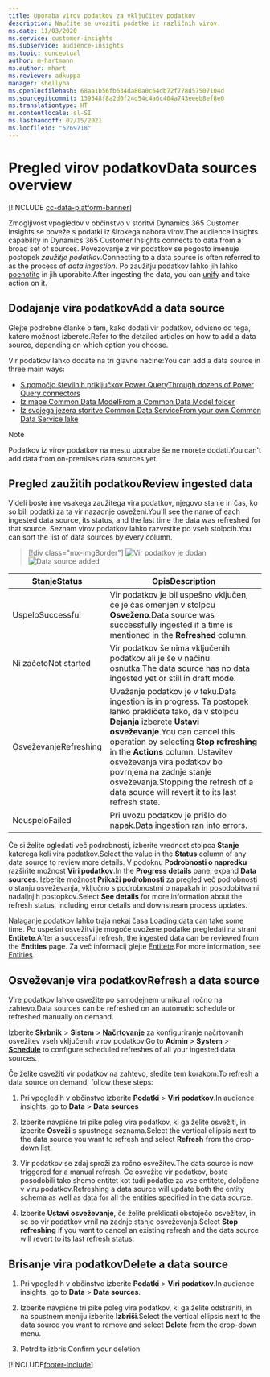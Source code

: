 ```yaml
---
title: Uporaba virov podatkov za vključitev podatkov
description: Naučite se uvoziti podatke iz različnih virov.
ms.date: 11/03/2020
ms.service: customer-insights
ms.subservice: audience-insights
ms.topic: conceptual
author: m-hartmann
ms.author: mhart
ms.reviewer: adkuppa
manager: shellyha
ms.openlocfilehash: 68aa1b56fb634da80a0c64db72f778d57507104d
ms.sourcegitcommit: 139548f8a2d0f24d54c4a6c404a743eeeb8ef8e0
ms.translationtype: HT
ms.contentlocale: sl-SI
ms.lasthandoff: 02/15/2021
ms.locfileid: "5269718"
---
```

# <a name="data-sources-overview"></a><span data-ttu-id="f1171-103">Pregled virov podatkov</span><span class="sxs-lookup"><span data-stu-id="f1171-103">Data sources overview</span></span>

[!INCLUDE [cc-data-platform-banner](../includes/cc-data-platform-banner.md)]

<span data-ttu-id="f1171-104">Zmogljivost vpogledov v občinstvo v storitvi Dynamics 365 Customer Insights se poveže s podatki iz širokega nabora virov.</span><span class="sxs-lookup"><span data-stu-id="f1171-104">The audience insights capability in Dynamics 365 Customer Insights connects to data from a broad set of sources.</span></span> <span data-ttu-id="f1171-105">Povezovanje z vir podatkov se pogosto imenuje postopek *zaužitje podatkov*.</span><span class="sxs-lookup"><span data-stu-id="f1171-105">Connecting to a data source is often referred to as the process of *data ingestion*.</span></span> <span data-ttu-id="f1171-106">Po zaužitju podatkov lahko jih lahko [poenotite](data-unification.md) in jih uporabite.</span><span class="sxs-lookup"><span data-stu-id="f1171-106">After ingesting the data, you can [unify](data-unification.md) and take action on it.</span></span>

## <a name="add-a-data-source"></a><span data-ttu-id="f1171-107">Dodajanje vira podatkov</span><span class="sxs-lookup"><span data-stu-id="f1171-107">Add a data source</span></span>

<span data-ttu-id="f1171-108">Glejte podrobne članke o tem, kako dodati vir podatkov, odvisno od tega, katero možnost izberete.</span><span class="sxs-lookup"><span data-stu-id="f1171-108">Refer to the detailed articles on how to add a data source, depending on which option you choose.</span></span>

<span data-ttu-id="f1171-109">Vir podatkov lahko dodate na tri glavne načine:</span><span class="sxs-lookup"><span data-stu-id="f1171-109">You can add a data source in three main ways:</span></span>

- [<span data-ttu-id="f1171-110">S pomočjo številnih priključkov Power Query</span><span class="sxs-lookup"><span data-stu-id="f1171-110">Through dozens of Power Query connectors</span></span>](connect-power-query.md)
- [<span data-ttu-id="f1171-111">Iz mape Common Data Model</span><span class="sxs-lookup"><span data-stu-id="f1171-111">From a Common Data Model folder</span></span>](connect-common-data-model.md)
- [<span data-ttu-id="f1171-112">Iz svojega jezera storitve Common Data Service</span><span class="sxs-lookup"><span data-stu-id="f1171-112">From your own Common Data Service lake</span></span>](connect-common-data-service-lake.md)

> [!NOTE]
> <span data-ttu-id="f1171-113">Podatkov iz virov podatkov na mestu uporabe še ne morete dodati.</span><span class="sxs-lookup"><span data-stu-id="f1171-113">You can't add data from on-premises data sources yet.</span></span>

## <a name="review-ingested-data"></a><span data-ttu-id="f1171-114">Pregled zaužitih podatkov</span><span class="sxs-lookup"><span data-stu-id="f1171-114">Review ingested data</span></span>

<span data-ttu-id="f1171-115">Videli boste ime vsakega zaužitega vira podatkov, njegovo stanje in čas, ko so bili podatki za ta vir nazadnje osveženi.</span><span class="sxs-lookup"><span data-stu-id="f1171-115">You'll see the name of each ingested data source, its status, and the last time the data was refreshed for that source.</span></span> <span data-ttu-id="f1171-116">Seznam virov podatkov lahko razvrstite po vseh stolpcih.</span><span class="sxs-lookup"><span data-stu-id="f1171-116">You can sort the list of data sources by every column.</span></span>

> [!div class="mx-imgBorder"]
> <span data-ttu-id="f1171-117">![Vir podatkov je dodan](media/configure-data-datasource-added.png "Vir podatkov je dodan")</span><span class="sxs-lookup"><span data-stu-id="f1171-117">![Data source added](media/configure-data-datasource-added.png "Data source added")</span></span>

|<span data-ttu-id="f1171-118">Stanje</span><span class="sxs-lookup"><span data-stu-id="f1171-118">Status</span></span>  |<span data-ttu-id="f1171-119">Opis</span><span class="sxs-lookup"><span data-stu-id="f1171-119">Description</span></span>  |
|---------|---------|
|<span data-ttu-id="f1171-120">Uspelo</span><span class="sxs-lookup"><span data-stu-id="f1171-120">Successful</span></span>   |<span data-ttu-id="f1171-121">Vir podatkov je bil uspešno vključen, če je čas omenjen v stolpcu **Osveženo**.</span><span class="sxs-lookup"><span data-stu-id="f1171-121">Data source was successfully ingested if a time is mentioned in the **Refreshed** column.</span></span>
|<span data-ttu-id="f1171-122">Ni začeto</span><span class="sxs-lookup"><span data-stu-id="f1171-122">Not started</span></span>   |<span data-ttu-id="f1171-123">Vir podatkov še nima vključenih podatkov ali je še v načinu osnutka.</span><span class="sxs-lookup"><span data-stu-id="f1171-123">The data source has no data ingested yet or still in draft mode.</span></span>         |
|<span data-ttu-id="f1171-124">Osveževanje</span><span class="sxs-lookup"><span data-stu-id="f1171-124">Refreshing</span></span>    |<span data-ttu-id="f1171-125">Uvažanje podatkov je v teku.</span><span class="sxs-lookup"><span data-stu-id="f1171-125">Data ingestion is in progress.</span></span> <span data-ttu-id="f1171-126">Ta postopek lahko prekličete tako, da v stolpcu **Dejanja** izberete **Ustavi osveževanje**.</span><span class="sxs-lookup"><span data-stu-id="f1171-126">You can cancel this operation by selecting **Stop refreshing** in the **Actions** column.</span></span> <span data-ttu-id="f1171-127">Ustavitev osveževanja vira podatkov bo povrnjena na zadnje stanje osveževanja.</span><span class="sxs-lookup"><span data-stu-id="f1171-127">Stopping the refresh of a data source will revert it to its last refresh state.</span></span>       |
|<span data-ttu-id="f1171-128">Neuspelo</span><span class="sxs-lookup"><span data-stu-id="f1171-128">Failed</span></span>     |<span data-ttu-id="f1171-129">Pri uvozu podatkov je prišlo do napak.</span><span class="sxs-lookup"><span data-stu-id="f1171-129">Data ingestion ran into errors.</span></span>         |

<span data-ttu-id="f1171-130">Če si želite ogledati več podrobnosti, izberite vrednost stolpca **Stanje** katerega koli vira podatkov.</span><span class="sxs-lookup"><span data-stu-id="f1171-130">Select the value in the **Status** column of any data source to review more details.</span></span> <span data-ttu-id="f1171-131">V podoknu **Podrobnosti o napredku** razširite možnost **Viri podatkov**.</span><span class="sxs-lookup"><span data-stu-id="f1171-131">In the **Progress details** pane, expand **Data sources**.</span></span> <span data-ttu-id="f1171-132">Izberite možnost **Prikaži podrobnosti** za pregled več podrobnosti o stanju osveževanja, vključno s podrobnostmi o napakah in posodobitvami nadaljnjih postopkov.</span><span class="sxs-lookup"><span data-stu-id="f1171-132">Select **See details** for more information about the refresh status, including error details and downstream process updates.</span></span>

<span data-ttu-id="f1171-133">Nalaganje podatkov lahko traja nekaj časa.</span><span class="sxs-lookup"><span data-stu-id="f1171-133">Loading data can take some time.</span></span> <span data-ttu-id="f1171-134">Po uspešni osvežitvi je mogoče uvožene podatke pregledati na strani **Entitete**.</span><span class="sxs-lookup"><span data-stu-id="f1171-134">After a successful refresh, the ingested data can be reviewed from the **Entities** page.</span></span> <span data-ttu-id="f1171-135">Za več informacij glejte [Entitete](entities.md).</span><span class="sxs-lookup"><span data-stu-id="f1171-135">For more information, see [Entities](entities.md).</span></span>

## <a name="refresh-a-data-source"></a><span data-ttu-id="f1171-136">Osveževanje vira podatkov</span><span class="sxs-lookup"><span data-stu-id="f1171-136">Refresh a data source</span></span>

<span data-ttu-id="f1171-137">Vire podatkov lahko osvežite po samodejnem urniku ali ročno na zahtevo.</span><span class="sxs-lookup"><span data-stu-id="f1171-137">Data sources can be refreshed on an automatic schedule or refreshed manually on demand.</span></span> 

<span data-ttu-id="f1171-138">Izberite **Skrbnik** > **Sistem** > [**Načrtovanje**](system.md#schedule-tab) za konfiguriranje načrtovanih osvežitev vseh vključenih virov podatkov.</span><span class="sxs-lookup"><span data-stu-id="f1171-138">Go to **Admin** > **System** > [**Schedule**](system.md#schedule-tab) to configure scheduled refreshes of all your ingested data sources.</span></span>

<span data-ttu-id="f1171-139">Če želite osvežiti vir podatkov na zahtevo, sledite tem korakom:</span><span class="sxs-lookup"><span data-stu-id="f1171-139">To refresh a data source on demand, follow these steps:</span></span>

1. <span data-ttu-id="f1171-140">Pri vpogledih v občinstvo izberite **Podatki** > **Viri podatkov**.</span><span class="sxs-lookup"><span data-stu-id="f1171-140">In audience insights, go to **Data** > **Data sources**</span></span>

2. <span data-ttu-id="f1171-141">Izberite navpične tri pike poleg vira podatkov, ki ga želite osvežiti, in izberite **Osveži** s spustnega seznama.</span><span class="sxs-lookup"><span data-stu-id="f1171-141">Select the vertical ellipsis next to the data source you want to refresh and select **Refresh** from the drop-down list.</span></span>

3. <span data-ttu-id="f1171-142">Vir podatkov se zdaj sproži za ročno osvežitev.</span><span class="sxs-lookup"><span data-stu-id="f1171-142">The data source is now triggered for a manual refresh.</span></span> <span data-ttu-id="f1171-143">Če osvežite vir podatkov, boste posodobili tako shemo entitet kot tudi podatke za vse entitete, določene v viru podatkov.</span><span class="sxs-lookup"><span data-stu-id="f1171-143">Refreshing a data source will update both the entity schema as well as data for all the entities specified in the data source.</span></span>

4. <span data-ttu-id="f1171-144">Izberite **Ustavi osveževanje**, če želite preklicati obstoječo osvežitev, in se bo vir podatkov vrnil na zadnje stanje osveževanja.</span><span class="sxs-lookup"><span data-stu-id="f1171-144">Select **Stop refreshing** if you want to cancel an existing refresh and the data source will revert to its last refresh status.</span></span>

## <a name="delete-a-data-source"></a><span data-ttu-id="f1171-145">Brisanje vira podatkov</span><span class="sxs-lookup"><span data-stu-id="f1171-145">Delete a data source</span></span>

1. <span data-ttu-id="f1171-146">Pri vpogledih v občinstvo izberite **Podatki** > **Viri podatkov**.</span><span class="sxs-lookup"><span data-stu-id="f1171-146">In audience insights, go to **Data** > **Data sources**.</span></span>

2. <span data-ttu-id="f1171-147">Izberite navpične tri pike poleg vira podatkov, ki ga želite odstraniti, in na spustnem meniju izberite **Izbriši**.</span><span class="sxs-lookup"><span data-stu-id="f1171-147">Select the vertical ellipsis next to the data source you want to remove and select **Delete** from the drop-down menu.</span></span>

3. <span data-ttu-id="f1171-148">Potrdite izbris.</span><span class="sxs-lookup"><span data-stu-id="f1171-148">Confirm your deletion.</span></span>


[!INCLUDE[footer-include](../includes/footer-banner.md)]